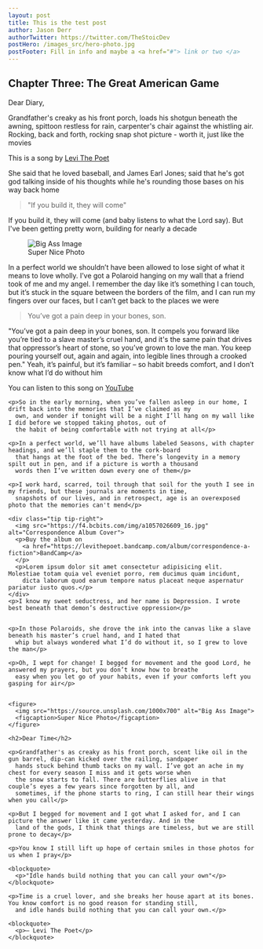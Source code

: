 ```yaml
---
layout: post
title: This is the test post
author: Jason Derr
authorTwitter: https://twitter.com/TheStoicDev
postHero: /images_src/hero-photo.jpg
postFooter: Fill in info and maybe a <a href="#"> link or two </a>
---
```


<article class="post-blog">
    <h2>Chapter Three: The Great American Game</h2>

<p>Dear Diary,</p>

<p>Grandfather's creaky as his front porch, loads his shotgun beneath the awning, spittoon restless for rain, carpenter's
chair against the whistling air. Rocking, back and forth, rocking snap shot picture - worth it, just like the movies</p>

<div class="tip tip-right">
<p class="blog-p">This is a song by
<a href="http://levithepoet.net/">Levi The Poet</a>
</p>
</div>


<p>She said that he loved baseball, and James Earl Jones; said that he's got god talking inside of his thoughts while he's
rounding those bases on his way back home</p>

<blockquote>
    <p>"If you build it, they will come"</p>
</blockquote>

<p>If you build it, they will come (and baby listens to what the Lord say). But I've been getting pretty worn, building
for nearly a decade</p>

<figure>
<img src="https://source.unsplash.com/1000x300" alt="Big Ass Image">
<figcaption>Super Nice Photo</figcaption>
</figure>


<p>In a perfect world we shouldn’t have been allowed to lose sight of what it means to love wholly. I’ve got a Polaroid hanging on my wall that a friend took of me and my angel. I remember the day like it’s something I can touch, but it’s
stuck in the square between the borders of the film, and I can run my fingers over our faces, but I can’t get back
to the places we were</p>


<blockquote>
<p>You’ve got a pain deep in your bones, son.</p>
</blockquote>
<p>"You’ve got a pain deep in your bones, son. It compels you forward like you’re tied to a slave master’s cruel hand, and
it's the same pain that drives that oppressor’s heart of stone, so you’ve grown to love the man. You keep pouring yourself out, again and again, into legible lines through a crooked pen." Yeah, it’s painful, but it’s familiar – so habit breeds
comfort, and I don’t know what I’d do without him</p>

<div class="tip tip-left">
<p>You can listen to this song on
<a href="https://www.youtube.com/watch?v=-gvpej9TT-g">YouTube</a>
</p>
</div>

    <p>So in the early morning, when you’ve fallen asleep in our home, I drift back into the memories that I’ve claimed as my
      own, and wonder if tonight will be a night I’ll hang on my wall like I did before we stopped taking photos, out of
      the habit of being comfortable with not trying at all</p>

    <p>In a perfect world, we’ll have albums labeled Seasons, with chapter headings, and we’ll staple them to the cork-board
      that hangs at the foot of the bed. There’s longevity in a memory spilt out in pen, and if a picture is worth a thousand
      words then I’ve written down every one of them</p>

    <p>I work hard, scarred, toil through that soil for the youth I see in my friends, but these journals are moments in time,
      snapshots of our lives, and in retrospect, age is an overexposed photo that the memories can't mend</p>

    <div class="tip tip-right">
      <img src="https://f4.bcbits.com/img/a1057026609_16.jpg" alt="Correspondence Album Cover">
      <p>Buy the album on
        <a href="https://levithepoet.bandcamp.com/album/correspondence-a-fiction">BandCamp</a>
      </p>
      <p>Lorem ipsum dolor sit amet consectetur adipisicing elit. Molestiae totam quia vel eveniet porro, rem ducimus quam incidunt,
        dicta laborum quod earum tempore natus placeat neque aspernatur pariatur iusto quos.</p>
    </div>
    <p>I know my sweet seductress, and her name is Depression. I wrote best beneath that demon’s destructive oppression</p>


    <p>In those Polaroids, she drove the ink into the canvas like a slave beneath his master’s cruel hand, and I hated that
      whip but always wondered what I’d do without it, so I grew to love the man</p>

    <p>Oh, I wept for change! I begged for movement and the good Lord, he answered my prayers, but you don’t know how to breathe
      easy when you let go of your habits, even if your comforts left you gasping for air</p>


    <figure>
      <img src="https://source.unsplash.com/1000x700" alt="Big Ass Image">
      <figcaption>Super Nice Photo</figcaption>
    </figure>

    <h2>Dear Time</h2>

    <p>Grandfather's as creaky as his front porch, scent like oil in the gun barrel, dip-can kicked over the railing, sandpaper
      hands stuck behind thumb tacks on my wall. I’ve got an ache in my chest for every season I miss and it gets worse when
      the snow starts to fall. There are butterflies alive in that couple’s eyes a few years since forgotten by all, and
      sometimes, if the phone starts to ring, I can still hear their wings when you call</p>

    <p>But I begged for movement and I got what I asked for, and I can picture the answer like it came yesterday. And in the
      land of the gods, I think that things are timeless, but we are still prone to decay</p>

    <p>You know I still lift up hope of certain smiles in those photos for us when I pray</p>

    <blockquote>
      <p>"Idle hands build nothing that you can call your own"</p>
    </blockquote>

    <p>Time is a cruel lover, and she breaks her house apart at its bones. You know comfort is no good reason for standing still,
      and idle hands build nothing that you can call your own.</p>

    <blockquote>
      <p>— Levi The Poet</p>
    </blockquote>

  </article>